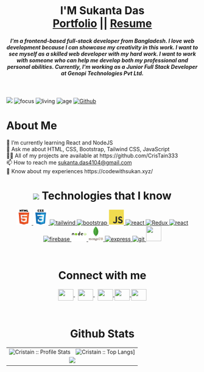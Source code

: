 <h1 align="center">
    I'M Sukanta Das </br>
    <strong align="center"> <a align="center" href="https://codewithsukan.xyz/" target="_blank" target="_blank"
            rel="noopener noreferrer">Portfolio</a></strong> || <strong align="center"> <a align="left"
            href="https://drive.google.com/file/d/1i5cDXGTmwBuR7DsXt4u94Ca1wOKHYXVX/view?usp=sharing" target="_blank"
            target="_blank" rel="noopener noreferrer">Resume</a></strong>
</h1>

<h5 align="center">
    I'm a frontend-based full-stack developer from Bangladesh. I love web development because I can showcase my
    creativity in this work. I want to see myself as a skilled web developer with my hard work. I want to work with
    someone who can help me develop both my professional and personal abilities. Currently, I'm working as a Junior
    Full Stack Developer at
    Genopi Technologies Pvt Ltd.
</h5>
<br>

[![](https://visitcount.itsvg.in/api?id=CrisTain333&icon=5&color=12)](https://visitcount.itsvg.in)
![focus](https://img.shields.io/badge/focus-MERN%20Stack-brightgreen)
![living](https://img.shields.io/badge/living-Chattogram-blue)
![age](https://img.shields.io/badge/Age-20-blueviolet)
[![Github](https://img.shields.io/github/followers/CrisTain333?label=Follow&style=social)](https://github.com/CrisTain333)

<h1> About Me </h1>
🌱 I’m currently learning React and NodeJS <br> 💬 Ask me about HTML, CSS, Bootstrap, Tailwind CSS, JavaScript <br>
👨‍💻 All of my projects are available at https://github.com/CrisTain333 <br>📫 How to reach me <a
    href="mailto:sukanta.das4104@gmail.com" target="_blank" rel="noopener">sukanta.das4104@gmail.com</a> <br>📄
Know
about my experiences https://codewithsukan.xyz/

<h1 align="center"><img
        src="https://media2.giphy.com/media/QssGEmpkyEOhBCb7e1/giphy.gif?cid=ecf05e47a0n3gi1bfqntqmob8g9aid1oyj2wr3ds3mg700bl&rid=giphy.gif"
        width='40' />&nbsp;Technologies that I know</h1>
<p align="center"> <a href="https://www.w3.org/html/" target="_blank" rel="noreferrer"> <img
            src="https://raw.githubusercontent.com/devicons/devicon/master/icons/html5/html5-original-wordmark.svg"
            alt="html5" width="40" height="40" /> </a> <a href="https://www.w3schools.com/css/" target="_blank"
        rel="noreferrer"> <img
            src="https://raw.githubusercontent.com/devicons/devicon/master/icons/css3/css3-original-wordmark.svg"
            alt="css3" width="40" height="40" /> </a> <a href="https://tailwindcss.com/" target="_blank"
        rel="noreferrer"> <img src="https://www.vectorlogo.zone/logos/tailwindcss/tailwindcss-icon.svg" alt="tailwind"
            width="40" height="40" /> </a> <a href="https://getbootstrap.com" target="_blank" rel="noreferrer"> <img
            src="https://i.ibb.co/6BRCwLQ/bootstrap.png" alt="bootstrap" width="40" height="40" /> </a> <a
        href="https://developer.mozilla.org/en-US/docs/Web/JavaScript" target="_blank" rel="noreferrer"> <img
            src="https://raw.githubusercontent.com/devicons/devicon/master/icons/javascript/javascript-original.svg"
            alt="javascript" width="40" height="40" /> </a> <a href="https://reactjs.org/" target="_blank"
        rel="noreferrer"> <img src="https://i.ibb.co/5xXVNVh/react.png" alt="react" width="40" height="40" /> </a>
    <a href="https://redux.js.org/" target="_blank" rel="noreferrer"> <img src="https://i.ibb.co/v4BFdS7/Redux.png"
            alt="Redux" width="40" height="40" /> </a> <a href="https://reactrouter.com/" target="_blank"
        rel="noreferrer"> <img src="https://i.ibb.co/72RyCgr/route-removebg-preview.png" alt="react" width="40"
            height="40" /> </a> <a href="https://firebase.google.com/" target="_blank" rel="noreferrer"> <img
            src="https://www.vectorlogo.zone/logos/firebase/firebase-icon.svg" alt="firebase" width="40" height="40" />
    </a> <a href="https://nodejs.org" target="_blank" rel="noreferrer"> <img
            src="https://raw.githubusercontent.com/devicons/devicon/master/icons/nodejs/nodejs-original-wordmark.svg"
            alt="nodejs" width="40" height="40" /> </a> <a href="https://www.mongodb.com/" target="_blank"
        rel="noreferrer"> <img
            src="https://raw.githubusercontent.com/devicons/devicon/master/icons/mongodb/mongodb-original-wordmark.svg"
            alt="mongodb" width="40" height="40" /> </a> <a href="https://expressjs.com" target="_blank"
        rel="noreferrer"> <img src="https://i.ibb.co/RhH2TVX/Express-js.png" alt="express" width="40" height="40" />
    </a> <a href="https://git-scm.com/" target="_blank" rel="noreferrer"> <img
            src="https://www.vectorlogo.zone/logos/git-scm/git-scm-icon.svg" alt="git" width="40" height="40" />
    </a> <a href="https://app.netlify.com/" target="_blank" rel="noreferrer"> <img
            src="https://i.ibb.co/HXbptwp/5bSckoxz.png" width="40" height="40" /> </a>
</p> <br>

<h1 align="center">Connect with me</h1>
<p align="center"> <a href="mailto:sukanta.das4104@gmail.com" target="_blank" rel="noopener"> <img align="center"
            src="https://www.pngkey.com/png/full/84-840977_email-png-icon.png" height="30" width="40" /> </a>&nbsp;
    <a href="https://stackoverflow.com/users/18858174/cristain" target="_blank" rel="noopener"> <img align="center"
            src="https://cdn.iconscout.com/icon/free/png-256/stackoverflow-2-432547.png" height="30" width="40" />
    </a>&nbsp; <a href="https://codewithsukan.xyz/" target="_blank" rel="noopener">
        <img align="center" src="https://i.ibb.co/j68NX6q/protfolio.png" height="30" width="40" /> </a> <a
        href="https://www.linkedin.com/in/sukanta-das221/" target="blank"> <img align="center"
            src="https://raw.githubusercontent.com/rahuldkjain/github-profile-readme-generator/master/src/images/icons/Social/linked-in-alt.svg"
            alt="" height="30" width="40" /> </a> <a href="https://www.facebook.com/Cristain.333" target="blank">
        <img align="center"
            src="https://raw.githubusercontent.com/rahuldkjain/github-profile-readme-generator/master/src/images/icons/Social/facebook.svg"
            alt="" height="30" width="40" /> </a>
</p> <br>

<p align="center">
<table>
    <h1 align="center">Github Stats</h1>
    <tr>
        <td><img alt="Cristain :: Profile Stats"
                src="https://github-readme-stats.vercel.app/api?username=CrisTain333&theme=tokyonight&amp;show_icons=true&amp;count_private=true&amp;hide_border=true" />
        </td> <!-- &hide=html -->
        <td><img alt="Cristain :: Top Langs]"
                src="https://github-readme-stats.vercel.app/api/top-langs/?username=CrisTain333&langs_count=14&theme=tokyonight&layout=compact&hide=html">
        </td>
    </tr>
    <tr>
        <td colspan="2" align="center"><img align="center "
                src="https://github-readme-streak-stats.herokuapp.com?user=CrisTain333&theme=tokyonight&hide_border=true">
        </td>
    </tr>
</table>
</p>
